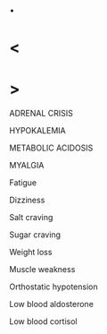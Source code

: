 # .

# <

# >

ADRENAL CRISIS

HYPOKALEMIA

METABOLIC ACIDOSIS

MYALGIA

Fatigue

Dizziness

Salt craving

Sugar craving

Weight loss

Muscle weakness

Orthostatic hypotension

Low blood aldosterone

Low blood cortisol
